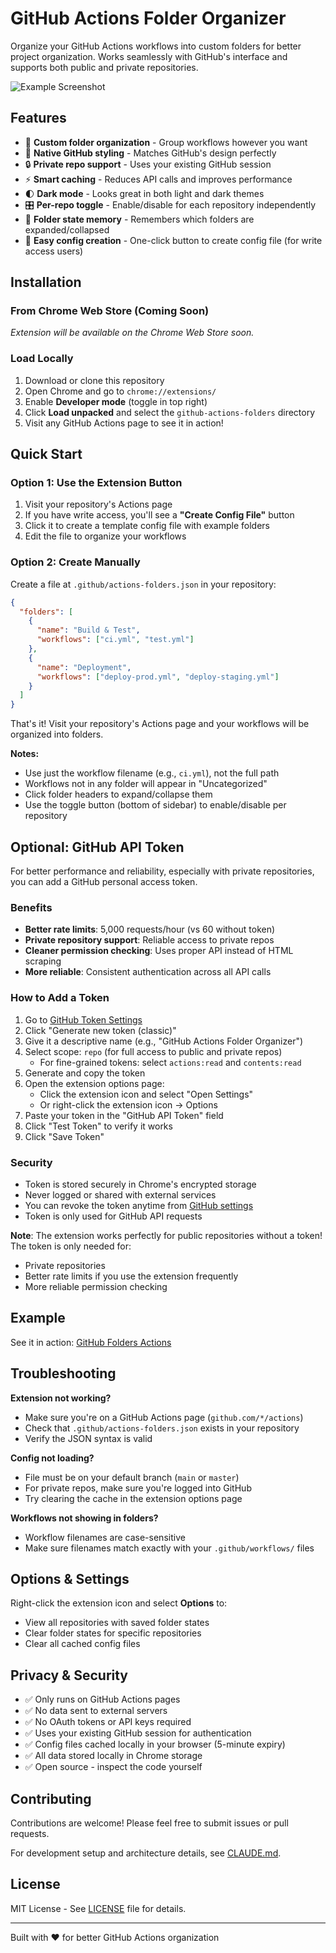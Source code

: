 # GitHub Actions Folder Organizer

Organize your GitHub Actions workflows into custom folders for better project organization. Works seamlessly with GitHub's interface and supports both public and private repositories.

![Example Screenshot](https://via.placeholder.com/800x400?text=Screenshot+Coming+Soon)

## Features

- 📁 **Custom folder organization** - Group workflows however you want
- 🎨 **Native GitHub styling** - Matches GitHub's design perfectly
- 🔒 **Private repo support** - Uses your existing GitHub session
- ⚡ **Smart caching** - Reduces API calls and improves performance
- 🌓 **Dark mode** - Looks great in both light and dark themes
- 🎛️ **Per-repo toggle** - Enable/disable for each repository independently
- 💾 **Folder state memory** - Remembers which folders are expanded/collapsed
- 🔧 **Easy config creation** - One-click button to create config file (for write access users)

## Installation

### From Chrome Web Store (Coming Soon)

*Extension will be available on the Chrome Web Store soon.*

### Load Locally

1. Download or clone this repository
2. Open Chrome and go to `chrome://extensions/`
3. Enable **Developer mode** (toggle in top right)
4. Click **Load unpacked** and select the `github-actions-folders` directory
5. Visit any GitHub Actions page to see it in action!

## Quick Start

### Option 1: Use the Extension Button

1. Visit your repository's Actions page
2. If you have write access, you'll see a **"Create Config File"** button
3. Click it to create a template config file with example folders
4. Edit the file to organize your workflows

### Option 2: Create Manually

Create a file at `.github/actions-folders.json` in your repository:

```json
{
  "folders": [
    {
      "name": "Build & Test",
      "workflows": ["ci.yml", "test.yml"]
    },
    {
      "name": "Deployment",
      "workflows": ["deploy-prod.yml", "deploy-staging.yml"]
    }
  ]
}
```

That's it! Visit your repository's Actions page and your workflows will be organized into folders.

**Notes:**
- Use just the workflow filename (e.g., `ci.yml`), not the full path
- Workflows not in any folder will appear in "Uncategorized"
- Click folder headers to expand/collapse them
- Use the toggle button (bottom of sidebar) to enable/disable per repository

## Optional: GitHub API Token

For better performance and reliability, especially with private repositories, you can add a GitHub personal access token.

### Benefits

- **Better rate limits**: 5,000 requests/hour (vs 60 without token)
- **Private repository support**: Reliable access to private repos
- **Cleaner permission checking**: Uses proper API instead of HTML scraping
- **More reliable**: Consistent authentication across all API calls

### How to Add a Token

1. Go to [GitHub Token Settings](https://github.com/settings/tokens/new)
2. Click "Generate new token (classic)"
3. Give it a descriptive name (e.g., "GitHub Actions Folder Organizer")
4. Select scope: `repo` (for full access to public and private repos)
   - For fine-grained tokens: select `actions:read` and `contents:read`
5. Generate and copy the token
6. Open the extension options page:
   - Click the extension icon and select "Open Settings"
   - Or right-click the extension icon → Options
7. Paste your token in the "GitHub API Token" field
8. Click "Test Token" to verify it works
9. Click "Save Token"

### Security

- Token is stored securely in Chrome's encrypted storage
- Never logged or shared with external services
- You can revoke the token anytime from [GitHub settings](https://github.com/settings/tokens)
- Token is only used for GitHub API requests

**Note**: The extension works perfectly for public repositories without a token! The token is only needed for:
- Private repositories
- Better rate limits if you use the extension frequently
- More reliable permission checking

## Example

See it in action: [GitHub Folders Actions](https://github.com/Kurigi/github-folders/actions)

## Troubleshooting

**Extension not working?**
- Make sure you're on a GitHub Actions page (`github.com/*/actions`)
- Check that `.github/actions-folders.json` exists in your repository
- Verify the JSON syntax is valid

**Config not loading?**
- File must be on your default branch (`main` or `master`)
- For private repos, make sure you're logged into GitHub
- Try clearing the cache in the extension options page

**Workflows not showing in folders?**
- Workflow filenames are case-sensitive
- Make sure filenames match exactly with your `.github/workflows/` files

## Options & Settings

Right-click the extension icon and select **Options** to:
- View all repositories with saved folder states
- Clear folder states for specific repositories
- Clear all cached config files

## Privacy & Security

- ✅ Only runs on GitHub Actions pages
- ✅ No data sent to external servers
- ✅ No OAuth tokens or API keys required
- ✅ Uses your existing GitHub session for authentication
- ✅ Config files cached locally in your browser (5-minute expiry)
- ✅ All data stored locally in Chrome storage
- ✅ Open source - inspect the code yourself

## Contributing

Contributions are welcome! Please feel free to submit issues or pull requests.

For development setup and architecture details, see [CLAUDE.md](./CLAUDE.md).

## License

MIT License - See [LICENSE](./LICENSE) file for details.

---

Built with ❤️ for better GitHub Actions organization
